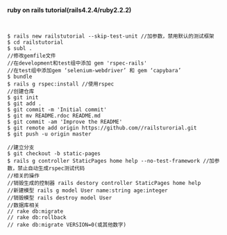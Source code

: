 **ruby on rails tutorial(rails4.2.4/ruby2.2.2)**
<pre><code>

$ rails new railstutorial --skip-test-unit //加参数，禁用默认的测试框架
$ cd railstutorial
$ subl .
//修改gemfile文件
//在development和test组中添加 gem 'rspec-rails'
//在test组中添加gem ‘selenium-webdriver’ 和 gem ‘capybara’
$ bundle
$ rails g rspec:install //使用rspec
//创建仓库
$ git init
$ git add .
$ git commit -m 'Initial commit'
$ git mv README.rdoc README.md
$ git commit -am 'Improve the README'
$ git remote add origin https://github.com/<username>/railsturorial.git
$ git push -u origin master

//建立分支
$ git checkout -b static-pages
$ rails g controller StaticPages home help --no-test-framework //加参数，禁止自动生成rspec测试代码
//相关的操作
//销毁生成的控制器 rails destory controller StaticPages home help
//新建模型 rails g model User name:string age:integer
//销毁模型 rails destroy model User
//数据库相关
// rake db:migrate
// rake db:rollback
// rake db:migrate VERSION=0(或其他数字)


</code></pre>

